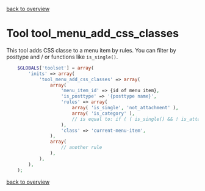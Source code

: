 [back to overview](../../README.markdown#initial-functionality)

Tool tool_menu_add_css_classes
===============================

This tool adds CSS classe to a menu item by rules. You can filter by posttype and / or functions like `is_single()`.

````php
	$GLOBALS['toolset'] = array(
		'inits' => array(
			'tool_menu_add_css_classes' => array(
				array(
					'menu_item_id' => {id of menu item},
					'is_posttype' => '{posttype name}',
					'rules' => array(
						array( 'is_single', 'not_attachment' ),
						array( 'is_category' ),
						// is equal to: if ( ( is_single() && ! is_attachment() ) || ( is_category() ) ) {
					),
					'class' => 'current-menu-item',
				),
				array(
					// another rule
				),
			),
		),
	);
````

[back to overview](../../README.markdown#initial-functionality)
